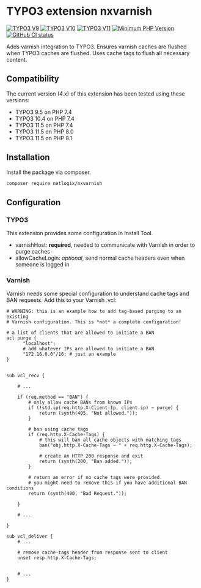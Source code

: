 # TYPO3 extension nxvarnish

[![TYPO3 V9](https://img.shields.io/badge/TYPO3-9-orange.svg)](https://get.typo3.org/version/9)
[![TYPO3 V10](https://img.shields.io/badge/TYPO3-10-orange.svg)](https://get.typo3.org/version/10)
[![TYPO3 V11](https://img.shields.io/badge/TYPO3-11-orange.svg)](https://get.typo3.org/version/11)
[![Minimum PHP Version](https://img.shields.io/badge/php-%3E%3D%207.4-8892BF.svg)](https://php.net/)
[![GitHub CI status](https://github.com/netlogix/nxvarnish/actions/workflows/ci.yml/badge.svg?branch=main)](https://github.com/netlogix/nxvarnish/actions)

Adds varnish integration to TYPO3. Ensures varnish caches are flushed when TYPO3
caches are flushed. Uses cache tags to flush all necessary content.

## Compatibility

The current version (4.x) of this extension has been tested using these
versions:

* TYPO3 9.5 on PHP 7.4
* TYPO3 10.4 on PHP 7.4
* TYPO3 11.5 on PHP 7.4
* TYPO3 11.5 on PHP 8.0
* TYPO3 11.5 on PHP 8.1

## Installation

Install the package via composer.

```bash
composer require netlogix/nxvarnish
```

## Configuration

### TYPO3

This extension provides some configuration in Install Tool.

* varnishHost: **required**, needed to communicate with Varnish in order to
  purge
  caches
* allowCacheLogin: *optional*, send normal cache headers even when someone is
  logged in

### Varnish

Varnish needs some special configuration to understand cache tags and BAN
requests.
Add this to your Varnish .vcl:

```vcl
# WARNING: this is an example how to add tag-based purging to an existing
# Varnish configuration. This is *not* a complete configuration!

# a list of clients that are allowed to initiate a BAN
acl purge {
      "localhost";
      # add whatever IPs are allowed to initiate a BAN
      "172.16.0.0"/16; # just an example
}


sub vcl_recv {

    # ...

    if (req.method == "BAN") {
        # only allow cache BANs from known IPs
        if (!std.ip(req.http.X-Client-Ip, client.ip) ~ purge) {
            return (synth(405, "Not allowed."));
        }

        # ban using cache tags
        if (req.http.X-Cache-Tags) {
            # this will ban all cache objects with matching tags
            ban("obj.http.X-Cache-Tags ~ " + req.http.X-Cache-Tags);

            # create an HTTP 200 response and exit
            return (synth(200, "Ban added."));
        }

        # return an error if no cache tags were provided.
        # you might need to remove this if you have additional BAN conditions
        return (synth(400, "Bad Request."));

    }

    # ...

}

sub vcl_deliver {
    # ...

    # remove cache-tags header from response sent to client
    unset resp.http.X-Cache-Tags;


    # ...
}

```

